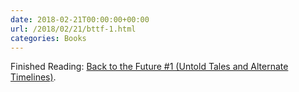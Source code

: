 ```yaml
---
date: 2018-02-21T00:00:00+00:00
url: /2018/02/21/bttf-1.html
categories: Books
---
```

Finished Reading: [Back to the Future #1 (Untold Tales and Alternate Timelines)](http://backtothefuture.wikia.com/wiki/Back_to_the_Future:_Untold_Tales_and_Alternate_Timelines_1). 


